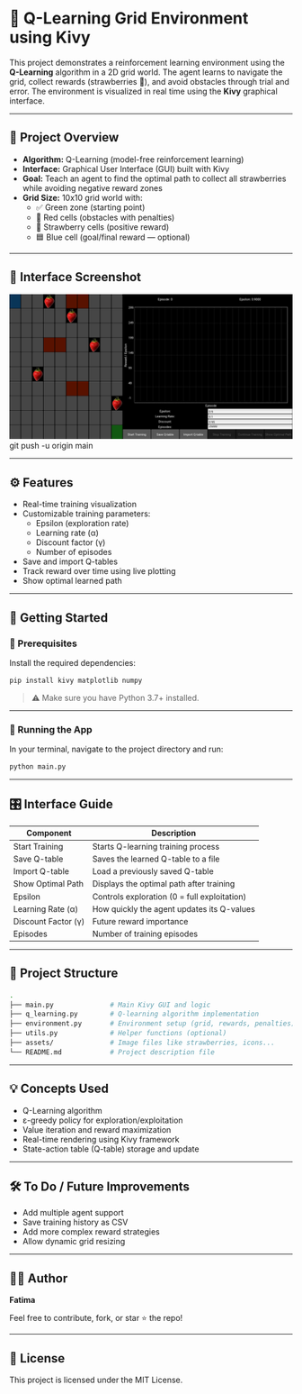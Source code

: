 
# 🍓 Q-Learning Grid Environment using Kivy

This project demonstrates a reinforcement learning environment using the **Q-Learning** algorithm in a 2D grid world. The agent learns to navigate the grid, collect rewards (strawberries 🍓), and avoid obstacles through trial and error. The environment is visualized in real time using the **Kivy** graphical interface.

---

## 🧠 Project Overview

- **Algorithm:** Q-Learning (model-free reinforcement learning)
- **Interface:** Graphical User Interface (GUI) built with Kivy
- **Goal:** Teach an agent to find the optimal path to collect all strawberries while avoiding negative reward zones
- **Grid Size:** 10x10 grid world with:
  - ✅ Green zone (starting point)
  - 🚫 Red cells (obstacles with penalties)
  - 🍓 Strawberry cells (positive reward)
  - 🟦 Blue cell (goal/final reward — optional)

---

## 📸 Interface Screenshot

![Q-Learning Grid Screenshot](assets/image.png)
git push -u origin main

---

## ⚙️ Features

- Real-time training visualization
- Customizable training parameters:
  - Epsilon (exploration rate)
  - Learning rate (α)
  - Discount factor (γ)
  - Number of episodes
- Save and import Q-tables
- Track reward over time using live plotting
- Show optimal learned path

---

## 🚀 Getting Started

### 🔧 Prerequisites

Install the required dependencies:

```bash
pip install kivy matplotlib numpy
```

> ⚠️ Make sure you have Python 3.7+ installed.

---

### 🧪 Running the App

In your terminal, navigate to the project directory and run:

```bash
python main.py
```

---

## 🎛️ Interface Guide

| Component              | Description                                      |
|------------------------|--------------------------------------------------|
| Start Training         | Starts Q-learning training process               |
| Save Q-table           | Saves the learned Q-table to a file              |
| Import Q-table         | Load a previously saved Q-table                  |
| Show Optimal Path      | Displays the optimal path after training         |
| Epsilon                | Controls exploration (0 = full exploitation)     |
| Learning Rate (α)      | How quickly the agent updates its Q-values       |
| Discount Factor (γ)    | Future reward importance                         |
| Episodes               | Number of training episodes                      |

---

## 📁 Project Structure

```bash
.
├── main.py              # Main Kivy GUI and logic
├── q_learning.py        # Q-learning algorithm implementation
├── environment.py       # Environment setup (grid, rewards, penalties)
├── utils.py             # Helper functions (optional)
├── assets/              # Image files like strawberries, icons...
└── README.md            # Project description file
```

---

## 💡 Concepts Used

- Q-Learning algorithm
- ε-greedy policy for exploration/exploitation
- Value iteration and reward maximization
- Real-time rendering using Kivy framework
- State-action table (Q-table) storage and update

---

## 🛠️ To Do / Future Improvements

- Add multiple agent support
- Save training history as CSV
- Add more complex reward strategies
- Allow dynamic grid resizing

---

## 🧑‍💻 Author

 **Fatima**

Feel free to contribute, fork, or star ⭐ the repo!

---

## 📜 License

This project is licensed under the MIT License.
